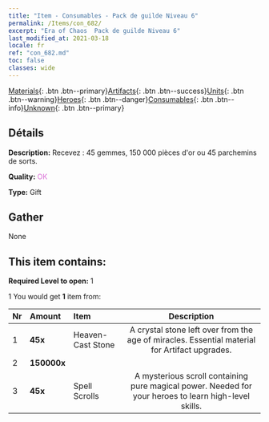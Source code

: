 ```yaml
---
title: "Item - Consumables - Pack de guilde Niveau 6"
permalink: /Items/con_682/
excerpt: "Era of Chaos  Pack de guilde Niveau 6"
last_modified_at: 2021-03-18
locale: fr
ref: "con_682.md"
toc: false
classes: wide
---
```

 [Materials](/fr/Items/){: .btn .btn--primary}[Artifacts](/fr/Items/Artifacts/){: .btn .btn--success}[Units](/fr/Items/Units/){: .btn .btn--warning}[Heroes](/fr/Items/Heroes/){: .btn .btn--danger}[Consumables](/fr/Items/Consumables/){: .btn .btn--info}[Unknown](/fr/Items/Unknown/){: .btn .btn--primary}

## Détails
 **Description:** Recevez : 45 gemmes, 150 000 pièces d'or ou 45 parchemins de sorts.

 **Quality:** <span style="color: #DA70D6">OK</span>

 **Type:** Gift

## Gather

  None

## This item contains:

 **Required Level to open:** 1

 1 You would get **1** item  from:

  | Nr | Amount |     Item    | Description |
  |:---|:-------|:------------|:-----------:|
  | 1 |  **45x** | Heaven-Cast Stone | A crystal stone left over from the age of miracles. Essential material for Artifact upgrades.  | 
  | 2 |  **150000x** | <i class="fas fa-coins"/> |  | 
  | 3 |  **45x** | Spell Scrolls | A mysterious scroll containing pure magical power. Needed for your heroes to learn high-level skills.  | 
